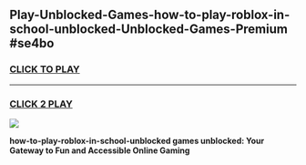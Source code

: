 
## Play-Unblocked-Games-how-to-play-roblox-in-school-unblocked-Unblocked-Games-Premium #se4bo
<h3>
<a href="https://premium.freeplayer.one?title=how-to-play-roblox-in-school-unblocked&ref=12M">CLICK TO PLAY</a></h3>
<hr>

<h3>
<a href="https://premium.freeplayer.one?title=how-to-play-roblox-in-school-unblocked&ref=12M">CLICK 2 PLAY</a>
  
</h3>

<a href="https://premium.freeplayer.one?title=how-to-play-roblox-in-school-unblocked&ref=12M"><img src="https://clearcache.store/games.png"></a>


**how-to-play-roblox-in-school-unblocked games unblocked: Your Gateway to Fun and Accessible Online Gaming**
